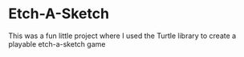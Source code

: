 # Etch-A-Sketch
This was a fun little project where I used the Turtle library to create a playable etch-a-sketch game

